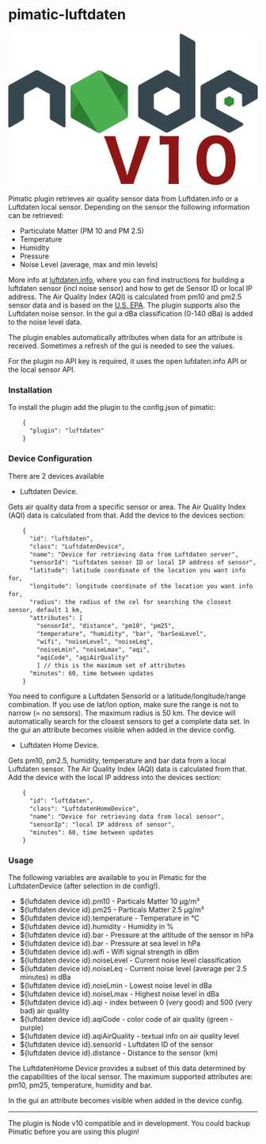 # pimatic-luftdaten
![alt text](https://github.com/bertreb/pimatic-luftdaten/blob/master/images/nodev10.png)


Pimatic plugin retrieves air quality sensor data from Luftdaten.info or a Luftdaten local sensor. Depending on the sensor the following information can be retrieved:
- Particulate Matter (PM 10 and PM 2.5)
- Temperature
- Humidity
- Pressure
- Noise Level (average, max and min levels)

More info at [luftdaten.info](https://luftdaten.info), where you can find instructions for building a luftdaten sensor (incl noise sensor) and how to get de Sensor ID or local IP address. The Air Quality Index (AQI) is calculated from pm10 and pm2.5 sensor data and is based on the [U.S. EPA](https://en.wikipedia.org/wiki/Air_quality_index#United_States).
The plugin supports also the Luftdaten noise sensor. In the gui a dBa classification (0-140 dBa) is added to the noise level data.

The plugin enables automatically attributes when data for an attribute  is received. Sometimes a refresh of the gui is needed to see the values.

For the plugin no API key is required, it uses the open lufdaten.info API or the local sensor API.

### Installation

To install the plugin add the plugin to the config.json of pimatic:
```    
    {
      "plugin": "luftdaten"
    }
```
### Device Configuration

There are 2 devices available

* Luftdaten Device.

Gets air quality data from a specific sensor or area. The Air Quality Index (AQI) data is calculated from that.
Add the device to the devices section:
```    
    {
      "id": "luftdaten",
      "class": "LuftdatenDevice",
      "name": "Device for retrieving data from Luftdaten server",
      "sensorId": "Luftdaten sensor ID or local IP address of sensor",
      "latitude": latitude coordinate of the location you want info for,
      "longitude": longitude coordinate of the location you want info for,
      "radius": the radius of the cel for searching the closest sensor, default 1 km,
      "attributes": [
        "sensorId", "distance", "pm10", "pm25",
        "temperature", "humidity", "bar", "barSeaLevel",
        "wifi", "noiseLevel", "noiseLeq",
        "noiseLmin", "noiseLmax", "aqi",
        "aqiCode", "aqiAirQuality"
        ] // this is the maximum set of attributes
      "minutes": 60, time between updates
    }
```
You need to configure a Luftdaten SensorId or a latitude/longitude/range combination. If you use de lat/lon option, make sure the range is not to narrow (= no sensors). The maximum radius is 50 km. The device will automatically search for the closest sensors to get a complete data set. In the gui an attribute becomes visible when added in the device config.

* Luftdaten Home Device.

Gets pm10, pm2.5, humidity, temperature and bar data from a local Luftdaten sensor. The Air Quality Index (AQI) data is calculated from that.
Add the device with the local IP address into the devices section:
```    
    {
      "id": "luftdaten",
      "class": "LuftdatenHomeDevice",
      "name": "Device for retrieving data from local sensor",
      "sensorIp": "local IP address of sensor",
      "minutes": 60, time between updates
    }
```
### Usage

The following variables are available to you in Pimatic for the LuftdatenDevice (after selection in de config!). 

* ${luftdaten device id}.pm10             - Particals Matter 10 µg/m³
* ${luftdaten device id}.pm25             - Particals Matter 2.5 µg/m³
* ${luftdaten device id}.temperature      - Temperature in °C
* ${luftdaten device id}.humidity         - Humidity in %
* ${luftdaten device id}.bar              - Pressure at the altitude of the sensor in hPa
* ${luftdaten device id}.bar              - Pressure at sea level in hPa
* ${luftdaten device id}.wifi             - Wifi signal strength in dBm
* ${luftdaten device id}.noiseLevel       - Current noise level classification
* ${luftdaten device id}.noiseLeq         - Current noise level (average per 2.5 minutes) in dBa
* ${luftdaten device id}.noieLmin         - Lowest noise level in dBa
* ${luftdaten device id}.noiseLmax        - Highest noise level in dBa
* ${luftdaten device id}.aqi              - index between 0 (very good) and 500 (very bad) air quality
* ${luftdaten device id}.aqiCode          - color code of air quality (green - purple)
* ${luftdaten device id}.aqiAirQuality    - textual info on air quality level
* ${luftdaten device id}.sensorId         - Luftdaten ID of the sensor
* ${luftdaten device id}.distance         - Distance to the sensor (km)

The LuftdatenHome Device provides a subset of this data determined by the capabilities of the local sensor. The maximum supported attributes are: pm10, pm25, temperature, humidity and bar.


In the gui an attribute becomes visible when added in the device config.

---------

The plugin is Node v10 compatible and in development. You could backup Pimatic before you are using this plugin!

